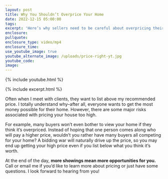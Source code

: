 ```yaml
---
layout: post
title: Why You Shouldn’t Overprice Your Home
date: 2022-12-15 05:00:00
tags:
excerpt: 'Here’s why sellers need to be careful about overpricing their homes. '
enclosure:
pullquote:
enclosure_type: video/mp4
enclosure_time:
use_youtube_image: true
youtube_alternate_image: /uploads/price-right-yt.jpg
youtube_code:
image:
---
```

{% include youtube.html %}

{% include excerpt.html %}

Often when I meet with clients, they want to list above my recommended price. I totally understand why–after all, everyone wants to get the most money possible for their home. However, there are some major risks associated with pricing your house too high.&nbsp;

For example, many buyers won’t even bother to view your home if they think it’s overpriced. Instead of hoping that one person comes along who will pay a higher price, wouldn’t you rather have many buyers all competing for your home? A bidding war will naturally drive up the price, so you may end up getting your high price even if you list below what you think it’s worth.&nbsp;

At the end of the day, **more showings mean more opportunities for you.** Call or email me if you’d like to learn more about pricing or just have some questions. I look forward to hearing from you\!